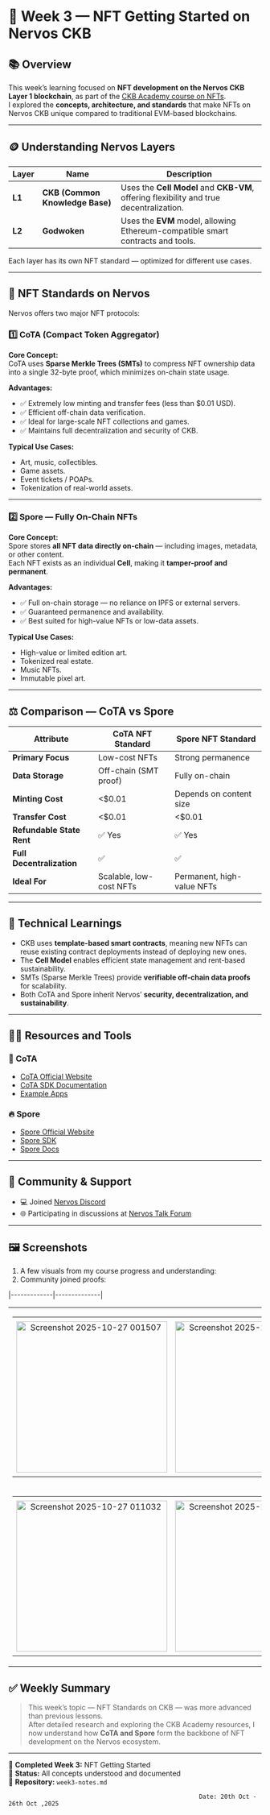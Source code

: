 # 🧠 Week 3 — NFT Getting Started on Nervos CKB

## 📚 Overview
This week’s learning focused on **NFT development on the Nervos CKB Layer 1 blockchain**, as part of the [CKB Academy course on NFTs](https://academy.ckb.dev/courses/nft-getting-started).  
I explored the **concepts, architecture, and standards** that make NFTs on Nervos CKB unique compared to traditional EVM-based blockchains.

---

## 🪙 Understanding Nervos Layers

| Layer | Name | Description |
|-------|------|--------------|
| **L1** | **CKB (Common Knowledge Base)** | Uses the **Cell Model** and **CKB-VM**, offering flexibility and true decentralization. |
| **L2** | **Godwoken** | Uses the **EVM** model, allowing Ethereum-compatible smart contracts and tools. |

Each layer has its own NFT standard — optimized for different use cases.

---

## 🎨 NFT Standards on Nervos

Nervos offers two major NFT protocols:

### **1️⃣ CoTA (Compact Token Aggregator)**

**Core Concept:**  
CoTA uses **Sparse Merkle Trees (SMTs)** to compress NFT ownership data into a single 32-byte proof, which minimizes on-chain state usage.

**Advantages:**
- ✅ Extremely low minting and transfer fees (less than $0.01 USD).
- ✅ Efficient off-chain data verification.
- ✅ Ideal for large-scale NFT collections and games.
- ✅ Maintains full decentralization and security of CKB.

**Typical Use Cases:**
- Art, music, collectibles.
- Game assets.
- Event tickets / POAPs.
- Tokenization of real-world assets.

---

### **2️⃣ Spore — Fully On-Chain NFTs**

**Core Concept:**  
Spore stores **all NFT data directly on-chain** — including images, metadata, or other content.  
Each NFT exists as an individual **Cell**, making it **tamper-proof and permanent**.

**Advantages:**
- ✅ Full on-chain storage — no reliance on IPFS or external servers.
- ✅ Guaranteed permanence and availability.
- ✅ Best suited for high-value NFTs or low-data assets.

**Typical Use Cases:**
- High-value or limited edition art.
- Tokenized real estate.
- Music NFTs.
- Immutable pixel art.

---

## ⚖️ Comparison — CoTA vs Spore

| Attribute | CoTA NFT Standard | Spore NFT Standard |
|------------|-------------------|--------------------|
| **Primary Focus** | Low-cost NFTs | Strong permanence |
| **Data Storage** | Off-chain (SMT proof) | Fully on-chain |
| **Minting Cost** | <$0.01 | Depends on content size |
| **Transfer Cost** | <$0.01 | <$0.01 |
| **Refundable State Rent** | ✅ Yes | ✅ Yes |
| **Full Decentralization** | ✅ | ✅ |
| **Ideal For** | Scalable, low-cost NFTs | Permanent, high-value NFTs |

---

## 🧩 Technical Learnings

- CKB uses **template-based smart contracts**, meaning new NFTs can reuse existing contract deployments instead of deploying new ones.
- The **Cell Model** enables efficient state management and rent-based sustainability.
- SMTs (Sparse Merkle Trees) provide **verifiable off-chain data proofs** for scalability.
- Both CoTA and Spore inherit Nervos’ **security, decentralization, and sustainability**.

---

## 🧑‍💻 Resources and Tools

### 📘 CoTA
- [CoTA Official Website](https://cota.io)
- [CoTA SDK Documentation](https://docs.cota.io)
- [Example Apps](https://github.com/nervina-labs)

### 🔥 Spore
- [Spore Official Website](https://spore.pro)
- [Spore SDK](https://github.com/ckb-dev/spore-sdk)
- [Spore Docs](https://docs.spore.pro)

---

## 💬 Community & Support
- 💻 Joined [Nervos Discord](https://discord.gg/nervos)
- 🌐 Participating in discussions at [Nervos Talk Forum](https://talk.nervos.org)

---

## 🖼️ Screenshots
1. A few visuals from my course progress and understanding:
2. Community joined proofs:

|-------------|--------------|
<table align="center">
  <!-- Top row -->
  <tr>
    <td align="center">
      <table>
        <tr>
          <td align="center" style="padding: 8px;">
            <img width="300" alt="Screenshot 2025-10-27 001507"
              src="https://github.com/user-attachments/assets/5b0ab848-a698-4819-bec9-e1ea18f62202" />
          </td>
          <td align="center" style="padding: 8px;">
            <img width="300" alt="Screenshot 2025-10-27 004700"
              src="https://github.com/user-attachments/assets/8831584e-b3ad-4769-9c7c-beed88880536" />
          </td>
          <td align="center" style="padding: 8px;">
            <img width="300" alt="Screenshot 2025-10-27 012242"
              src="https://github.com/user-attachments/assets/ae4f924f-7237-42af-860e-84554ccf2986" />
          </td>
        </tr>
      </table>
    </td>
  </tr>

  <!-- Bottom row -->
  <tr>
    <td align="center">
      <table>
        <tr>
          <td align="center" style="padding: 8px;">
            <img width="300" alt="Screenshot 2025-10-27 011032"
              src="https://github.com/user-attachments/assets/ec97e1d3-6a35-488e-9294-7d2d00237b3b" />
          </td>
          <td align="center" style="padding: 8px;">
            <img width="300" alt="Screenshot 2025-10-27 011625"
              src="https://github.com/user-attachments/assets/be8196f1-ddde-41b5-9306-f927aa351059" />
          </td>
          <td align="center" style="padding: 8px;">
            <img width="300" alt="Screenshot 2025-10-27 011728"
              src="https://github.com/user-attachments/assets/75f606aa-83c6-49d4-8c3f-ec84c7f89e80" />
          </td>
        </tr>
      </table>
    </td>
  </tr>
</table>

## ✅ Weekly Summary

> This week’s topic — NFT Standards on CKB — was more advanced than previous lessons.  
> After detailed research and exploring the CKB Academy resources, I now understand how **CoTA and Spore** form the backbone of NFT development on the Nervos ecosystem.

---

📅 **Completed Week 3:** NFT Getting Started  
🧠 **Status:** All concepts understood and documented  
📎 **Repository:** `week3-notes.md`

                                                         Date: 20th Oct - 26th Oct ,2025
